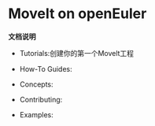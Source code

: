 # MoveIt on openEuler

**文档说明**

- Tutorials:创建你的第一个Movelt工程

- How-To Guides:

- Concepts: 

- Contributing:

- Examples:

  